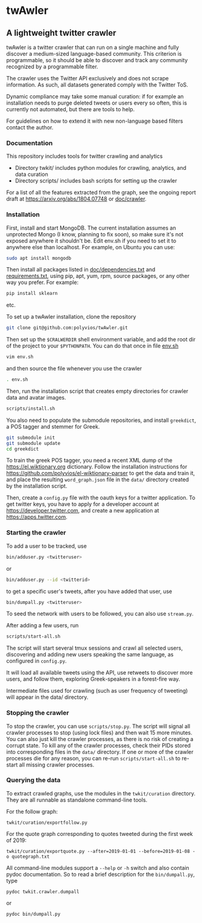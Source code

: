 # twAwler

## A lightweight twitter crawler

twAwler is a twitter crawler that can run on a single machine and
fully discover a medium-sized language-based community.  This
criterion is programmable, so it should be able to discover and track
any community recognized by a programmable filter.

The crawler uses the Twitter API exclusively and does not scrape
information.  As such, all datasets generated comply with the Twitter
ToS.

Dynamic compliance may take some manual curation: if for example an
installation needs to purge deleted tweets or users every so often,
this is currently not automated, but there are tools to help.

For guidelines on how to extend it with new non-language based filters
contact the author.


### Documentation

This repository includes tools for twitter crawling and analytics
* Directory twkit/ includes python modules for crawling, analytics, and data curation
* Directory scripts/ includes bash scripts for setting up the crawler

For a list of all the features extracted from the graph, see the
ongoing report draft at <https://arxiv.org/abs/1804.07748> or [doc/crawler](doc/crawler).


### Installation

First, install and start MongoDB. The current installation assumes an
unprotected Mongo (I know, planning to fix soon), so make sure it's
not exposed anywhere it shouldn't be.  Edit env.sh if you need to set
it to anywhere else than localhost.  For example, on Ubuntu you can use:

```bash
sudo apt install mongodb
```

Then install all packages listed in
[doc/dependencies.txt](doc/dependencies.txt) and
[requirements.txt](requirements.txt), using pip, apt, yum,
rpm, source packages, or any other way you prefer.  For example:
```bash
pip install sklearn
```
etc.

To set up a twAwler installation, clone the repository
```bash
git clone git@github.com:polyvios/twAwler.git
```

Then set up the `$CRALWERDIR` shell environment variable, and add the
root dir of the project to your `$PYTHONPATH`.  You can do that once
in file [env.sh](env.sh)
```bash
vim env.sh
```

and then source the file whenever you use the crawler
```bash
. env.sh
```

Then, run the installation script that creates empty directories for
crawler data and avatar images.
```bash
scripts/install.sh
```

You also need to populate the submodule repositories, and install
`greekdict`, a POS tagger and stemmer for Greek.
```bash
git submodule init
git submodule update
cd greekdict
```

To train the greek POS tagger, you need a recent XML dump of the
<https://el.wiktionary.org> dictionary.  Follow the installation instructions
for <https://github.com/polyvios/el-wiktionary-parser> to get the data and
train it, and place the resulting `word_graph.json` file in the
`data/` directory created by the installation script.

Then, create a `config.py` file with the oauth keys for a twitter application.
To get twitter keys, you have to apply for a developer account at
<https://developer.twitter.com>, and create a new application at
<https://apps.twitter.com>.


### Starting the crawler

To add a user to be tracked, use
```bash
bin/adduser.py <twitteruser>
```

or
```bash
bin/adduser.py --id <twitterid>
```

to get a specific user's tweets, after you have added that user, use
```bash
bin/dumpall.py <twitteruser>
```

To seed the network with users to be followed, you can also use `stream.py`.

After adding a few users, run
```bash
scripts/start-all.sh
```

The script will start several tmux sessions and crawl all selected
users, discovering and adding new users speaking the same language, as
configured in `config.py`.

It will load all available tweets using the API, use retweets to
discover more users, and follow them, exploring Greek-speakers in a
forest-fire way.

Intermediate files used for crawling (such as user frequency of
tweeting) will appear in the data/ directory.

### Stopping the crawler

To stop the crawler, you can use `scripts/stop.py`. The script will
signal all crawler processes to stop (using lock files) and then wait
15 more minutes.  You can also just kill the crawler processes, as
there is no risk of creating a corrupt state.  To kill any of the
crawler processes, check their PIDs stored into corresponding files in
the `data/` directory.  If one or more of the crawler processes die
for any reason, you can re-run `scripts/start-all.sh` to re-start all
missing crawler processes.

### Querying the data

To extract crawled graphs, use the modules in the `twkit/curation`
directory. They are all runnable as standalone command-line tools.

For the follow graph:
```
twkit/curation/exportfollow.py
```

For the quote graph corresponding to quotes tweeted during the first
week of 2019:
```
twkit/curation/exportquote.py --after=2019-01-01 --before=2019-01-08 -o quotegraph.txt
```

All command-line modules support a ``--help`` or ``-h`` switch and
also contain pydoc documentation.  So to read a brief description for
the ``bin/dumpall.py``, type
```
pydoc twkit.crawler.dumpall
```
or
```
pydoc bin/dumpall.py
```
